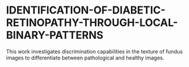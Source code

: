 # IDENTIFICATION-OF-DIABETIC-RETINOPATHY-THROUGH-LOCAL-BINARY-PATTERNS
This work investigates discrimination capabilities in the texture of fundus images to  differentiate between pathological and healthy images. 
